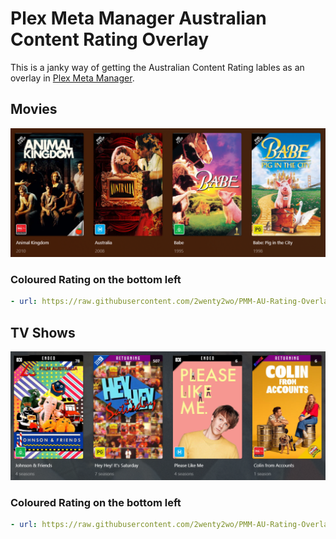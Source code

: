 # Plex Meta Manager Australian Content Rating Overlay
This is a janky way of getting the Australian Content Rating lables as an overlay in [Plex Meta Manager](https://github.com/meisnate12/Plex-Meta-Manager).

## Movies
![movie overlay colored](https://raw.githubusercontent.com/2wenty2wo/PMM-AU-Rating-Overlay/main/movies.png)

### Coloured Rating on the bottom left
```yaml
- url: https://raw.githubusercontent.com/2wenty2wo/PMM-AU-Rating-Overlay/main/overlays/au-rating-movies-colour-square.yml
```

## TV Shows
![series-overlay](https://raw.githubusercontent.com/2wenty2wo/PMM-AU-Rating-Overlay/main/tvshows.png)

### Coloured Rating on the bottom left
```yaml
- url: https://raw.githubusercontent.com/2wenty2wo/PMM-AU-Rating-Overlay/main/overlays/au-rating-tv-colour-square.yml
```
